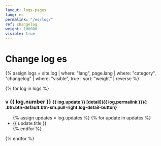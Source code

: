 ```yaml
---
layout: logs-pages
lang: es
permalink: "/es/log/"
ref: changelog
weight: 100000
visible: true
---
```


# Change log es

{% assign logs = site.log | where: "lang", page.lang | where: "category", "changelog" | where: "visible", true | sort: "weight" | reverse %}

{% for log in logs %}
### v {{ log.number }}  <small class="{{ log.status }}">{{ log.update }} [detail]({{ log.permalink }}){: .btn.btn-default.btn-sm.pull-right.log-detail-button}</small>

<ul class="changelog">
	{% assign updates = log.updates %}
	{% for update in updates %}
	<li class="ch-{{ update.status }}">{{ update.title }}</li>
	{% endfor %}
</ul>

{% endfor %}
